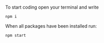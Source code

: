 # 
To start coding open your terminal and write
```
npm i
```

When all packages have been installed run:
```
npm start
```
